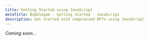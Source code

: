 ```yaml
---
title: Getting Started using JavaScript
metaTitle: Bubblegum - Getting Started - JavaScript
description: Get started with compressed NFTs using JavaScript
---
```


_Coming soon..._

